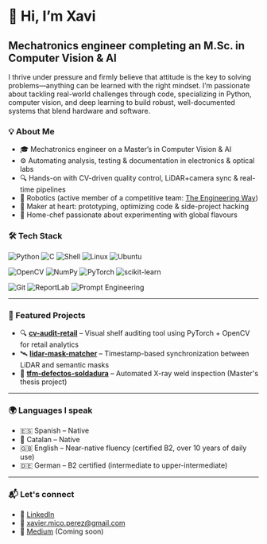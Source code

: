 <!--
**Micoxavi/Micoxavi** is a ✨ _special_ ✨ repository because its `README.md` (this file) appears on your GitHub profile.

Here are some ideas to get you started:

- 🔭 I’m currently working on ...
- 🌱 I’m currently learning ...
- 👯 I’m looking to collaborate on ...
- 🤔 I’m looking for help with ...
- 💬 Ask me about ...
- 📫 How to reach me: ...
- 😄 Pronouns: ...
- ⚡ Fun fact: ...
-->
# 👋 Hi, I’m Xavi  
## Mechatronics engineer completing an M.Sc. in Computer Vision & AI

I thrive under pressure and firmly believe that attitude is the key to solving problems—anything can be learned with the right mindset. I’m passionate about tackling real-world challenges through code, specializing in Python, computer vision, and deep learning to build robust, well-documented systems that blend hardware and software.

### 💡 About Me

- 🎓 Mechatronics engineer on a Master’s in Computer Vision & AI  
- ⚙️ Automating analysis, testing & documentation in electronics & optical labs  
- 🔍 Hands-on with CV-driven quality control, LiDAR+camera sync & real-time pipelines  
- 🤖 Robotics (active member of a competitive team: [The Engineering Way](https://github.com/The-Engineering-Way))
- 🧪 Maker at heart: prototyping, optimizing code & side-project hacking  
- 🍳 Home-chef passionate about experimenting with global flavours  


### 🛠️ Tech Stack
<!-- Core Languages & OS -->
![Python](https://img.shields.io/badge/Python-3776AB?style=flat&logo=python&logoColor=white)
![C](https://img.shields.io/badge/C-00599C?style=flat&logo=c&logoColor=white)
![Shell](https://img.shields.io/badge/Bash-121011?style=flat&logo=gnu-bash&logoColor=white)
![Linux](https://img.shields.io/badge/Linux-FCC624?style=flat&logo=linux&logoColor=black)
![Ubuntu](https://img.shields.io/badge/Ubuntu-E95420?style=flat&logo=ubuntu&logoColor=white)

<!-- CV / AI Stack -->
![OpenCV](https://img.shields.io/badge/OpenCV-5C3EE8?style=flat&logo=opencv&logoColor=white)
![NumPy](https://img.shields.io/badge/NumPy-013243?style=flat&logo=numpy&logoColor=white)
![PyTorch](https://img.shields.io/badge/PyTorch-EE4C2C?style=flat&logo=pytorch&logoColor=white)
![scikit-learn](https://img.shields.io/badge/scikit--learn-F7931E?style=flat&logo=scikit-learn&logoColor=white)

<!-- Dev & Docs Tools -->
![Git](https://img.shields.io/badge/Git-F05032?style=flat&logo=git&logoColor=white)
![ReportLab](https://img.shields.io/badge/ReportLab-FF6F00?style=flat&logoColor=white)
![Prompt Engineering](https://img.shields.io/badge/Prompt%20Engineering-8E44AD?style=flat&logo=openai&logoColor=white)

---

### 🚀 Featured Projects

- 🔍 [**cv-audit-retail**](https://github.com/xaviai/cv-audit-retail) – Visual shelf auditing tool using PyTorch + OpenCV for retail analytics
- 🛰️ [**lidar-mask-matcher**](https://github.com/xaviai/lidar-mask-matcher) – Timestamp-based synchronization between LiDAR and semantic masks
- 🧪 [**tfm-defectos-soldadura**](https://github.com/xaviai/tfm-defectos-soldadura) – Automated X-ray weld inspection (Master's thesis project)

---

### 🌍 Languages I speak

- 🇪🇸 Spanish – Native
- 🏴 Catalan – Native
- 🇬🇧 English – Near-native fluency (certified B2, over 10 years of daily use)
- 🇩🇪 German – B2 certified (intermediate to upper-intermediate)

---

### 📬 Let's connect

- 💼 [LinkedIn]([https://www.linkedin.com/in/your-profile-here](https://www.linkedin.com/in/xavier-mico-perez/))
- 📧 xavier.mico.perez@gmail.com
- 📝 [Medium](https://medium.com/@xavier.mico.perez) (Coming soon)

